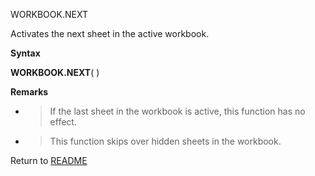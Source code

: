 WORKBOOK.NEXT

Activates the next sheet in the active workbook.

**Syntax**

**WORKBOOK.NEXT**( )

**Remarks**

  - > If the last sheet in the workbook is active, this function has no
    > effect.

  - > This function skips over hidden sheets in the workbook.



Return to [README](README.md)

